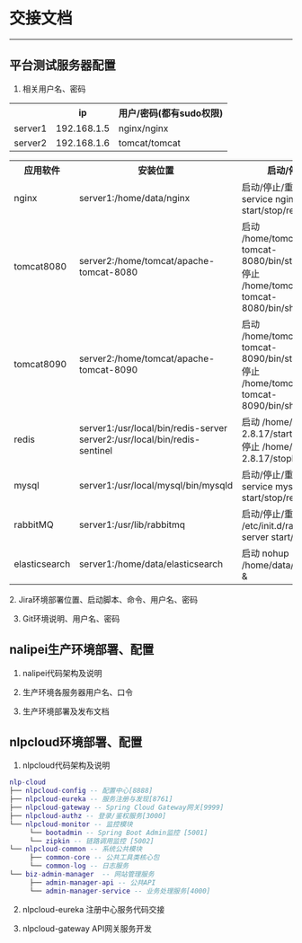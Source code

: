 # 交接文档

---

## 平台测试服务器配置

1. 相关用户名、密码
<table>
    <tr>
        <th>&nbsp;</th>
        <th>ip</th>
        <th>用户/密码(都有sudo权限)</th>
    </tr>
    <tr>
        <td>server1</td>
        <td>192.168.1.5</td>
        <td>nginx/nginx</td>
    </tr>
    <tr>
        <td>server2</td>
        <td>192.168.1.6</td>
        <td>tomcat/tomcat</td>
    </tr>
</table>
<table>
    <tr>
        <th>应用软件</th>
        <th>安装位置</th>
        <th>启动/停止脚本</th>
    </tr>
    <tr>
        <td>nginx</td>
        <td>server1:/home/data/nginx</td>
        <td>
            启动/停止/重启 sudo service nginx start/stop/restart
        </td>
    </tr>
    <tr>
        <td>tomcat8080</td>
        <td>server2:/home/tomcat/apache-tomcat-8080</td>
        <td>
            启动 /home/tomcat/apache-tomcat-8080/bin/startup.sh <br>
            停止 /home/tomcat/apache-tomcat-8080/bin/shutdown.sh 
        </td>
    </tr>
    <tr>
        <td>tomcat8090</td>
        <td>server2:/home/tomcat/apache-tomcat-8090</td>
        <td>
            启动 /home/tomcat/apache-tomcat-8090/bin/startup.sh <br>
            停止 /home/tomcat/apache-tomcat-8090/bin/shutdown.sh 
        </td>
    </tr>
    <tr>
        <td>redis</td>
        <td>
            server1:/usr/local/bin/redis-server
            server2:/usr/local/bin/redis-sentinel
        </td>
        <td>
            启动 /home/data/redis-2.8.17/startRedis.sh <br>
            停止 /home/data/redis-2.8.17/stopRedis.sh 
        </td>
    </tr>
    <tr>
        <td>mysql</td>
        <td>
            server1:/usr/local/mysql/bin/mysqld
        </td>
        <td>
            启动/停止/重启 sudo service mysql start/stop/restart
        </td>
    </tr>
    <tr>
        <td>rabbitMQ</td>
        <td>
            server1:/usr/lib/rabbitmq
        </td>
        <td>
            启动/停止/重启 sudo /etc/init.d/rabbitmq-server start/stop/restart
        </td>
    </tr>
    <tr>
        <td>elasticsearch</td>
        <td>
            server1:/home/data/elasticsearch
        </td>
        <td>
            启动 nohup /home/data/elasticsearch &
        </td>
    </tr>
</table>
2. Jira环境部署位置、启动脚本、命令、用户名、密码

3. Git环境说明、用户名、密码

## nalipei生产环境部署、配置

1. nalipei代码架构及说明

2. 生产环境各服务器用户名、口令

3. 生产环境部署及发布文档

## nlpcloud环境部署、配置

1. nlpcloud代码架构及说明
```lua
nlp-cloud 
├── nlpcloud-config -- 配置中心[8888]
├── nlpcloud-eureka -- 服务注册与发现[8761]
├── nlpcloud-gateway -- Spring Cloud Gateway网关[9999]
├── nlpcloud-authz -- 登录/鉴权服务[3000]
└── nlpcloud-monitor -- 监控模块
     └── bootadmin -- Spring Boot Admin监控 [5001]
     └── zipkin -- 链路调用监控 [5002]
└── nlpcloud-common -- 系统公共模块 
     ├── common-core -- 公共工具类核心包
     └── common-log -- 日志服务
└── biz-admin-manager  -- 网站管理服务 
     ├── admin-manager-api -- 公共API 
     └── admin-manager-service -- 业务处理服务[4000]
```     
2. nlpcloud-eureka 注册中心服务代码交接

3. nlpcloud-gateway API网关服务开发



